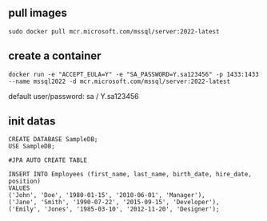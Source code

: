 ## pull images
```shell
sudo docker pull mcr.microsoft.com/mssql/server:2022-latest
```

## create a container
```shell
docker run -e "ACCEPT_EULA=Y" -e "SA_PASSWORD=Y.sa123456" -p 1433:1433 --name mssql2022 -d mcr.microsoft.com/mssql/server:2022-latest
```

default user/password: sa / Y.sa123456


## init datas
```shell
CREATE DATABASE SampleDB;
USE SampleDB;

#JPA AUTO CREATE TABLE

INSERT INTO Employees (first_name, last_name, birth_date, hire_date, position)
VALUES 
('John', 'Doe', '1980-01-15', '2010-06-01', 'Manager'),
('Jane', 'Smith', '1990-07-22', '2015-09-15', 'Developer'),
('Emily', 'Jones', '1985-03-10', '2012-11-20', 'Designer');


```
